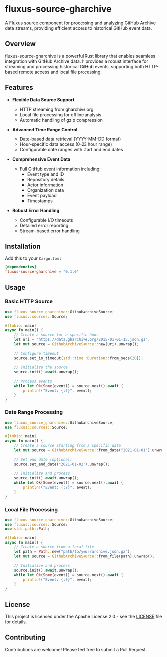 # fluxus-source-gharchive

A Fluxus source component for processing and analyzing GitHub Archive data streams, providing efficient access to historical GitHub event data.

## Overview

fluxus-source-gharchive is a powerful Rust library that enables seamless integration with GitHub Archive data. It provides a robust interface for streaming and processing historical GitHub events, supporting both HTTP-based remote access and local file processing.

## Features

- **Flexible Data Source Support**
  - HTTP streaming from gharchive.org
  - Local file processing for offline analysis
  - Automatic handling of gzip compression

- **Advanced Time Range Control**
  - Date-based data retrieval (YYYY-MM-DD format)
  - Hour-specific data access (0-23 hour range)
  - Configurable date ranges with start and end dates

- **Comprehensive Event Data**
  - Full GitHub event information including:
    - Event type and ID
    - Repository details
    - Actor information
    - Organization data
    - Event payload
    - Timestamps

- **Robust Error Handling**
  - Configurable I/O timeouts
  - Detailed error reporting
  - Stream-based error handling

## Installation

Add this to your `Cargo.toml`:

```toml
[dependencies]
fluxus-source-gharchive = "0.1.0"
```

## Usage

### Basic HTTP Source

```rust
use fluxus_source_gharchive::GithubArchiveSource;
use fluxus::sources::Source;

#[tokio::main]
async fn main() {
    // Create a source for a specific hour
    let uri = "https://data.gharchive.org/2015-01-01-15.json.gz";
    let mut source = GithubArchiveSource::new(uri).unwrap();
    
    // Configure timeout
    source.set_io_timeout(std::time::Duration::from_secs(20));
    
    // Initialize the source
    source.init().await.unwrap();
    
    // Process events
    while let Ok(Some(event)) = source.next().await {
        println!("Event: {:?}", event);
    }
}
```

### Date Range Processing

```rust
use fluxus_source_gharchive::GithubArchiveSource;
use fluxus::sources::Source;

#[tokio::main]
async fn main() {
    // Create a source starting from a specific date
    let mut source = GithubArchiveSource::from_date("2021-01-01").unwrap();
    
    // Set end date (optional)
    source.set_end_date("2021-01-02").unwrap();
    
    // Initialize and process
    source.init().await.unwrap();
    while let Ok(Some(event)) = source.next().await {
        println!("Event: {:?}", event);
    }
}
```

### Local File Processing

```rust
use fluxus_source_gharchive::GithubArchiveSource;
use fluxus::sources::Source;
use std::path::Path;

#[tokio::main]
async fn main() {
    // Create a source from a local file
    let path = Path::new("path/to/your/archive.json.gz");
    let mut source = GithubArchiveSource::from_file(path).unwrap();
    
    // Initialize and process
    source.init().await.unwrap();
    while let Ok(Some(event)) = source.next().await {
        println!("Event: {:?}", event);
    }
}
```

## License

This project is licensed under the Apache License 2.0 - see the [LICENSE](LICENSE) file for details.

## Contributing

Contributions are welcome! Please feel free to submit a Pull Request.